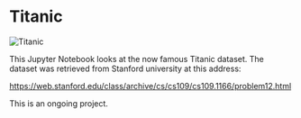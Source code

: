 # Titanic

![Titanic](https://upload.wikimedia.org/wikipedia/commons/e/e1/Titanic_under_construction.jpg)

This Jupyter Notebook looks at the now famous Titanic dataset.
The dataset was retrieved from Stanford university at this address:

https://web.stanford.edu/class/archive/cs/cs109/cs109.1166/problem12.html

This is an ongoing project.